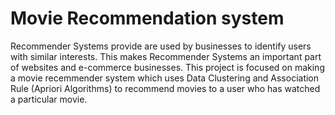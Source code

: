 # Movie Recommendation system

Recommender Systems provide are used by businesses to identify users with similar interests. This makes Recommender Systems an important part of websites and e-commerce businesses. This project is focused on making a movie recemmender system which uses Data Clustering and Association Rule (Apriori Algorithms) to recommend movies to a user who has watched a particular movie. 
